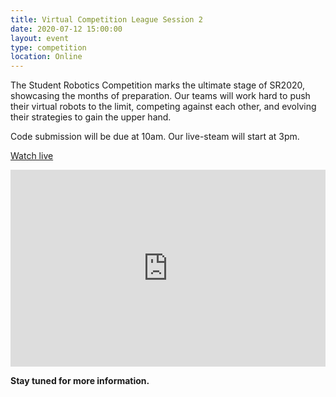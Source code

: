 ```yaml
---
title: Virtual Competition League Session 2
date: 2020-07-12 15:00:00
layout: event
type: competition
location: Online
---
```


The Student Robotics Competition marks the ultimate stage of SR2020, showcasing the months of preparation. Our teams will work hard to push their virtual robots to the limit, competing against each other, and evolving their strategies to gain the upper hand.

Code submission will be due at 10am. Our live-steam will start at 3pm.

[Watch live](https://youtu.be/7JoW4zXSeZE)

<iframe width="100%" height="315" src="https://www.youtube.com/embed/7JoW4zXSeZE" frameborder="0" allow="accelerometer; autoplay; encrypted-media; gyroscope; picture-in-picture" allowfullscreen></iframe>

**Stay tuned for more information.**
